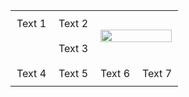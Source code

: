 <table style="width:100%; table-layout:fixed;">
  <tr>
    <td rowspan="2" style="vertical-align: top; padding: 10px;">Text 1</td>
    <td style="vertical-align: top; padding: 10px;">Text 2</td>
    <td rowspan="2" colspan="2" style="padding: 10px;">
        <img src="image_url" style="width:100%;"/>
    </td>
  </tr>
  <tr>
    <td style="vertical-align: top; padding: 10px;">Text 3</td>
  </tr>
  <tr>
    <td style="vertical-align: top; padding: 10px;">Text 4</td>
    <td style="vertical-align: top; padding: 10px;">Text 5</td>
    <td style="vertical-align: top; padding: 10px;">Text 6</td>
    <td style="vertical-align: top; padding: 10px;">Text 7</td>
  </tr>
</table>
